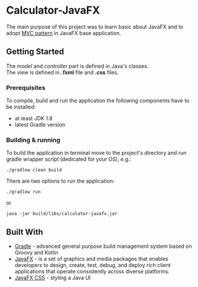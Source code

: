 # Calculator-JavaFX
The main purpose of this project was to learn basic about JavaFX and to adopt 
[MVC pattern](https://en.wikipedia.org/wiki/Model%E2%80%93view%E2%80%93controller) in JavaFX base application.<br />

## Getting Started

The _model_ and _controller_ part is defined in Java's classes.<br />
The _view_ is defined in __.fxml__ file and __.css__ files.<br />

### Prerequisites

To compile, build and run the application the following components have to be installed:
- at least JDK 1.8 <br />
- latest Gradle version

### Building & running

To build the application in terminal move to the project's directory and run gradle wrapper script (dedicated for your OS),  e.g.:
```
./gradlew clean build
```
There are two options to run the application:
```
./gradlew run
```
or
```
java -jar build/libs/calculator-javafx.jar
```
## Built With
- [Gradle](https://gradle.org/) - advanced general purpose build management system based on Groovy and Kotlin
- [JavaFX](https://docs.oracle.com/javafx/2/) - is a set of graphics and media packages that enables developers 
to design, create, test, debug, and deploy rich client applications that operate consistently across diverse platforms.
- [JavaFX CSS](https://docs.oracle.com/javase/8/javafx/api/javafx/scene/doc-files/cssref.html) -  styling a Java UI
